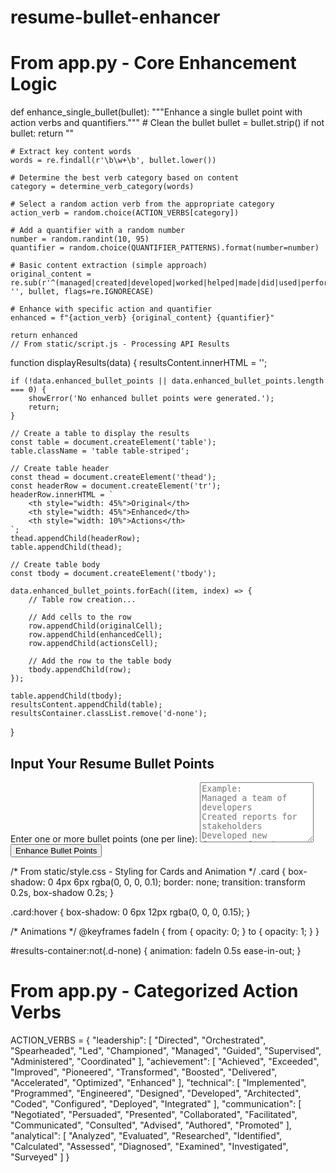 # resume-bullet-enhancer
# From app.py - Core Enhancement Logic
def enhance_single_bullet(bullet):
    """Enhance a single bullet point with action verbs and quantifiers."""
    # Clean the bullet
    bullet = bullet.strip()
    if not bullet:
        return ""
    
    # Extract key content words
    words = re.findall(r'\b\w+\b', bullet.lower())
    
    # Determine the best verb category based on content
    category = determine_verb_category(words)
    
    # Select a random action verb from the appropriate category
    action_verb = random.choice(ACTION_VERBS[category])
    
    # Add a quantifier with a random number
    number = random.randint(10, 95)
    quantifier = random.choice(QUANTIFIER_PATTERNS).format(number=number)
    
    # Basic content extraction (simple approach)
    original_content = re.sub(r'^(managed|created|developed|worked|helped|made|did|used|performed|handled|supported|assisted|conducted|prepared|provided|generated|maintained|built|wrote|designed)\s+', '', bullet, flags=re.IGNORECASE)
    
    # Enhance with specific action and quantifier
    enhanced = f"{action_verb} {original_content} {quantifier}"
    
    return enhanced
    // From static/script.js - Processing API Results
function displayResults(data) {
    resultsContent.innerHTML = '';
    
    if (!data.enhanced_bullet_points || data.enhanced_bullet_points.length === 0) {
        showError('No enhanced bullet points were generated.');
        return;
    }
    
    // Create a table to display the results
    const table = document.createElement('table');
    table.className = 'table table-striped';
    
    // Create table header
    const thead = document.createElement('thead');
    const headerRow = document.createElement('tr');
    headerRow.innerHTML = `
        <th style="width: 45%">Original</th>
        <th style="width: 45%">Enhanced</th>
        <th style="width: 10%">Actions</th>
    `;
    thead.appendChild(headerRow);
    table.appendChild(thead);
    
    // Create table body
    const tbody = document.createElement('tbody');
    
    data.enhanced_bullet_points.forEach((item, index) => {
        // Table row creation...
        
        // Add cells to the row
        row.appendChild(originalCell);
        row.appendChild(enhancedCell);
        row.appendChild(actionsCell);
        
        // Add the row to the table body
        tbody.appendChild(row);
    });
    
    table.appendChild(tbody);
    resultsContent.appendChild(table);
    resultsContainer.classList.remove('d-none');
}
<!-- From templates/index.html - Main Form Section -->
<div class="card mb-4">
    <div class="card-header">
        <h2>Input Your Resume Bullet Points</h2>
    </div>
    <div class="card-body">
        <form id="enhancer-form">
            <div class="mb-3">
                <label for="bullet-points" class="form-label">Enter one or more bullet points (one per line):</label>
                <textarea 
                    class="form-control" 
                    id="bullet-points" 
                    rows="6" 
                    placeholder="Example: 
Managed a team of developers 
Created reports for stakeholders
Developed new features for the application"
                ></textarea>
            </div>
            <div class="d-grid gap-2">
                <button type="submit" class="btn btn-primary" id="enhance-button">
                    <i class="fas fa-magic me-2"></i>Enhance Bullet Points
                </button>
            </div>
        </form>
    </div>
</div>
/* From static/style.css - Styling for Cards and Animation */
.card {
    box-shadow: 0 4px 6px rgba(0, 0, 0, 0.1);
    border: none;
    transition: transform 0.2s, box-shadow 0.2s;
}

.card:hover {
    box-shadow: 0 6px 12px rgba(0, 0, 0, 0.15);
}

/* Animations */
@keyframes fadeIn {
    from { opacity: 0; }
    to { opacity: 1; }
}

#results-container:not(.d-none) {
    animation: fadeIn 0.5s ease-in-out;
}
# From app.py - Categorized Action Verbs
ACTION_VERBS = {
    "leadership": [
        "Directed", "Orchestrated", "Spearheaded", "Led", "Championed", 
        "Managed", "Guided", "Supervised", "Administered", "Coordinated"
    ],
    "achievement": [
        "Achieved", "Exceeded", "Improved", "Pioneered", "Transformed",
        "Boosted", "Delivered", "Accelerated", "Optimized", "Enhanced"
    ],
    "technical": [
        "Implemented", "Programmed", "Engineered", "Designed", "Developed",
        "Architected", "Coded", "Configured", "Deployed", "Integrated"
    ],
    "communication": [
        "Negotiated", "Persuaded", "Presented", "Collaborated", "Facilitated",
        "Communicated", "Consulted", "Advised", "Authored", "Promoted"
    ],
    "analytical": [
        "Analyzed", "Evaluated", "Researched", "Identified", "Calculated",
        "Assessed", "Diagnosed", "Examined", "Investigated", "Surveyed"
    ]
}
